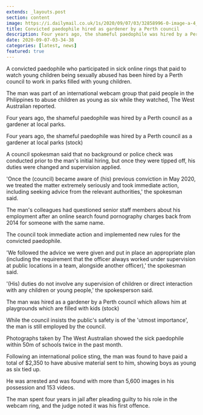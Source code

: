 ```yaml
---
extends: _layouts.post
section: content
image: https://i.dailymail.co.uk/1s/2020/09/07/03/32858996-0-image-a-4_1599445554648.jpg 
title: Convicted paedophile hired as gardener by a Perth council 
description: Four years ago, the shameful paedophile was hired by a Perth council as a gardener at local parks which are always packed with young children. 
date: 2020-09-07-03-34-38 
categories: [latest, news] 
featured: true 
--- 
```

A convicted paedophile who participated in sick online rings that paid to watch young children being sexually abused has been hired by a Perth council to work in parks filled with young children. 

The man was part of an international webcam group that paid people in the Philippines to abuse children as young as six while they watched, The West Australian reported. 

Four years ago, the shameful paedophile was hired by a Perth council as a gardener at local parks.

Four years ago, the shameful paedophile was hired by a Perth council as a gardener at local parks (stock)

A council spokesman said that no background or police check was conducted prior to the man's initial hiring, but once they were tipped off, his duties were changed and supervision applied.

'Once the (council) became aware of (his) previous conviction in May 2020, we treated the matter extremely seriously and took immediate action, including seeking advice from the relevant authorities,' the spokesman said. 

The man's colleagues had questioned senior staff members about his employment after an online search found pornography charges back from 2014 for someone with the same name. 

The council took immediate action and implemented new rules for the convicted paedophile.  

'We followed the advice we were given and put in place an appropriate plan (including the requirement that the officer always worked under supervision at public locations in a team, alongside another officer),' the spokesman said. 

'(His) duties do not involve any supervision of children or direct interaction with any children or young people,' the spokesperson said.

The man was hired as a gardener by a Perth council which allows him at playgrounds which are filled with kids (stock)

While the council insists the public's safety is of the 'utmost importance', the man is still employed by the council. 

Photographs taken by The West Australian showed the sick paedophile within 50m of schools twice in the past month.   

Following an international police sting, the man was found to have paid a total of $2,350 to have abusive material sent to him, showing boys as young as six tied up. 

He was arrested and was found with more than 5,600 images in his possession and 153 videos. 

The man spent four years in jail after pleading guilty to his role in the webcam ring, and the judge noted it was his first offence.

